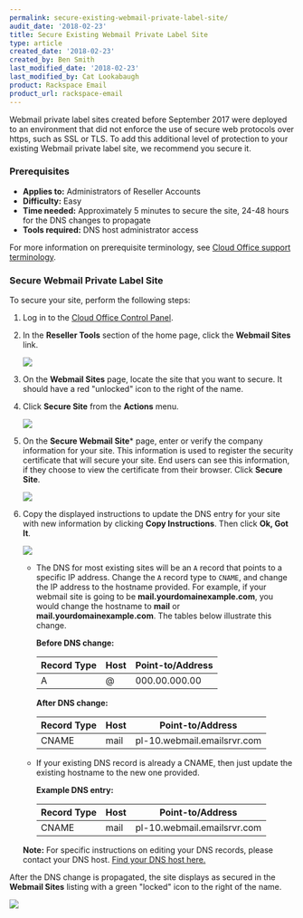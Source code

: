 ```yaml
---
permalink: secure-existing-webmail-private-label-site/
audit_date: '2018-02-23'
title: Secure Existing Webmail Private Label Site
type: article
created_date: '2018-02-23'
created_by: Ben Smith
last_modified_date: '2018-02-23'
last_modified_by: Cat Lookabaugh
product: Rackspace Email
product_url: rackspace-email
---
```


Webmail private label sites created before September 2017 were deployed to an environment that did not enforce the use of secure web protocols over https, such as SSL or TLS. To add this additional level of protection to your existing Webmail private label site, we recommend you secure it.

### Prerequisites

- **Applies to:** Administrators of Reseller Accounts
- **Difficulty:** Easy
- **Time needed:** Approximately 5 minutes to secure the site, 24-48 hours for the DNS changes to propagate
- **Tools required:**  DNS host administrator access

For more information on prerequisite terminology, see [Cloud Office support terminology](/how-to/cloud-office-support-terminology).

### Secure Webmail Private Label Site

To secure your site, perform the following steps:

1. Log in to the [Cloud Office Control Panel](https://cp.rackspace.com). 

2. In the **Reseller Tools** section of the home page, click the **Webmail Sites** link.

   <img src="{% asset_path rackspace-email/secure-existing-webmail-private-label-site/webmail_sites.png %}"/>

3. On the **Webmail Sites** page, locate the site that you want to secure. It should have a red "unlocked" icon to the right of the name.

4. Click **Secure Site** from the **Actions** menu.

   <img src="{% asset_path rackspace-email/secure-existing-webmail-private-label-site/action_secure_sites.png %}"/>

5. On the **Secure Webmail Site*** page, enter or verify the company information for your site. This information is used to register the security certificate that will secure your site. End users can see this information, if they choose to view the certificate from their browser. Click **Secure Site**.

   <img src="{% asset_path rackspace-email/secure-existing-webmail-private-label-site/secure_webmail_site.png %}"/>

6. Copy the displayed instructions to update the DNS entry for your site with new information by clicking **Copy Instructions**.  Then click **Ok, Got It**.

   <img src="{% asset_path rackspace-email/secure-existing-webmail-private-label-site/site_being_created.png %}"/>

    - The DNS for most existing sites will be an ``A`` record that points to a specific IP address. Change the ``A`` record type to ``CNAME``, and change the IP address to the hostname provided. For example, if your webmail site is going to be **mail.yourdomainexample.com**, you would change the hostname to **mail** or **mail.yourdomainexample.com**. The tables below illustrate this change.

        **Before DNS change:**

        |Record Type | Host | Point-to/Address |
        |---|---|---|
        |A| @ | 000.00.000.00 |

        **After DNS change:**

        |Record Type | Host | Point-to/Address |
        |---|---|---|
        |CNAME| mail| pl-10.webmail.emailsrvr.com |

    - If your existing DNS record is already a CNAME, then just update the existing hostname to the new one provided.

        **Example DNS entry:**

        |Record Type | Host | Point-to/Address |
        |---|---|---|
        |CNAME| mail| pl-10.webmail.emailsrvr.com |

    **Note:** For specific instructions on editing your DNS records, please contact your DNS host. [Find your DNS host here.](/how-to/find-dns-host)

After the DNS change is propagated, the site displays as secured in the **Webmail Sites** listing with a green "locked" icon to the right of the name.

<img src="{% asset_path rackspace-email/secure-existing-webmail-private-label-site/secure_completed.png %}"/>
